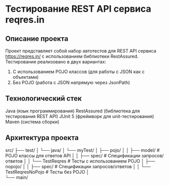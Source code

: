 # Тестирование REST API сервиса reqres.in

## Описание проекта
Проект представляет собой набор автотестов для REST API сервиса https://reqres.in/ с использованием библиотеки RestAssured. Тестирование реализовано в двух вариантах:
  1. С использованием POJO классов (для работы с JSON как с объектами)
  2. Без POJO (работа с JSON напрямую через JsonPath)

## Технологический стек
Java (язык программирования)
RestAssured (библиотека для тестирования REST API)
JUnit 5 (фреймворк для unit-тестирования)
Maven (система сборки)

## Архитектура проекта
src/
├── test/
│   └── java/
│       └── myTest/
│           ├── pojo/
│           │   ├── model/       # POJO классы для ответов API
│           │   ├── spec/        # Спецификации запросов/ответов
│           │   └── TestReqres   # Тесты с использованием POJO
│           ├── nopojo/
│           │   ├── spec/        # Спецификации запросов/ответов
│           │   └── TestReqresNoPojo # Тесты без POJO
│               
└── main/
